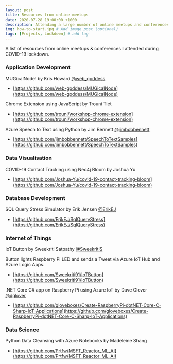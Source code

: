 ```yaml
---
layout: post
title: Resources from online meetups
date: 2020-07-28 19:00:00 +1000
description: Attending a large number of online meetups and conferences during COVID-19 lockdown, this is a list of the interesting and useful projects and tutorials. # Add post description (optional)
img: how-to-start.jpg # Add image post (optional)
tags: [Projects, Lockdown] # add tag
---
```


A list of resources from online meetups & conferences I attended during COVID-19 lockdown.

### **Application Development**

MUGicalNode! by Kris Howard [@web_goddess](https://twitter.com/web_goddess)

  * [https://github.com/web-goddess/MUGicalNode](https://github.com/web-goddess/MUGicalNode)

Chrome Extension using JavaScript by Trouni Tiet

  * [https://github.com/trouni/workshop-chrome-extension](https://github.com/trouni/workshop-chrome-extension)

Azure Speech to Text using Python by Jim Bennett [@jimbobbennett](https://twitter.com/jimbobbennett)

  * [https://github.com/jimbobbennett/SpeechToTextSamples](https://github.com/jimbobbennett/SpeechToTextSamples)


### **Data Visualisation**

COVID-19 Contact Tracking using Neo4j Bloom by Joshua Yu

  * [https://github.com/Joshua-Yu/covid-19-contact-tracking-bloom](https://github.com/Joshua-Yu/covid-19-contact-tracking-bloom)


### **Database Development**

SQL Query Stress Simulator by Erik Jensen [@ErikEJ](https://twitter.com/ErikEJ)

  * [https://github.com/ErikEJ/SqlQueryStress](https://github.com/ErikEJ/SqlQueryStress)


### **Internet of Things**

IoT Button by Sweekriti Satpathy [@SweekritiS](https://twitter.com/SweekritiS)

Button lights Raspberry Pi LED and sends a Tweet via Azure IoT Hub and Azure Logic Apps.

  * [https://github.com/Sweekriti91/IoTButton](https://github.com/Sweekriti91/IoTButton)


.NET Core C# app on Raspberry Pi using Azure IoT by Dave Glover [@dglover](https://twitter.com/dglover)

  * [https://github.com/gloveboxes/Create-RaspberryPi-dotNET-Core-C-Sharp-IoT-Applications](https://github.com/gloveboxes/Create-RaspberryPi-dotNET-Core-C-Sharp-IoT-Applications)


### **Data Science**

Python Data Cleansing with Azure Notebooks by Madeleine Shang

  * [https://github.com/Prtfw/MSFT_Reactor_ML_AI](https://github.com/Prtfw/MSFT_Reactor_ML_AI)
